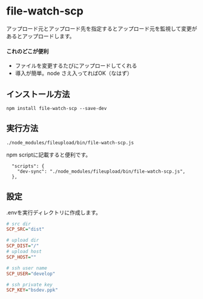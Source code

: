 file-watch-scp
===============

アップロード元とアップロード先を指定するとアップロード元を監視して変更があるとアップロードします。

#### これのどこが便利

* ファイルを変更するたびにアップロードしてくれる
* 導入が簡単。node さえ入ってればOK（なはず）


## インストール方法

```
npm install file-watch-scp --save-dev  
```


## 実行方法

```
./node_modules/fileupload/bin/file-watch-scp.js
```

npm scriptに記載すると便利です。

```
  "scripts": {
    "dev-sync": "./node_modules/fileupload/bin/file-watch-scp.js",
  },

```

## 設定

.envを実行ディレクトリに作成します。


```ini
# src dir
SCP_SRC="dist"

# upload dir
SCP_DIST="/"
# upload host
SCP_HOST=""

# ssh user name
SCP_USER="develop"

# ssh private key
SCP_KEY="bsdev.ppk"
```

